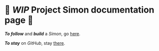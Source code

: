 # :construction: *WIP* Project Simon documentation page :construction:

__*To follow*__ and __*build*__ a *Simon*, go [here](https://project-simon.github.io/).

__*To stay*__ on *GitHub*, stay [there](https://github.com/Project-Simon).
